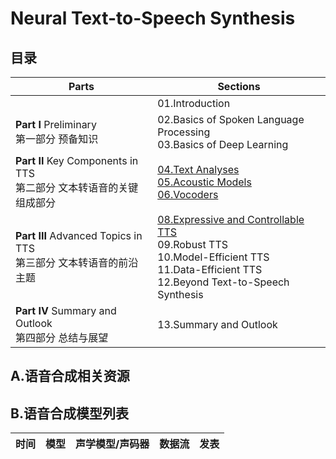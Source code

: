 # Neural Text-to-Speech Synthesis

## 目录

|Parts|Sections|
|---|---|
||01.Introduction|
|**Part I** Preliminary <br> 第一部分 预备知识|02.Basics of Spoken Language Processing<br>03.Basics of Deep Learning|
|**Part II** Key Components in TTS <br> 第二部分 文本转语音的关键组成部分|[04.Text Analyses](Ch04.Text_Analyses.md)<br>[05.Acoustic Models](Ch05.Acoustic_Models.md)<br>[06.Vocoders](Ch06.Vocoders.md)|<br>[07.Fully End-to-End TTS](Ch07.Fully_End-to-End_TTS.md)|
|**Part III** Advanced Topics in TTS <br>第三部分 文本转语音的前沿主题|[08.Expressive and Controllable TTS](Ch08.Expressive&Controllable_TTS.md)<br>09.Robust TTS<br>10.Model-Efficient TTS<br>11.Data-Efficient TTS<br>12.Beyond Text-to-Speech Synthesis
|**Part IV** Summary and Outlook<br>第四部分 总结与展望|13.Summary and Outlook|

## A.语音合成相关资源

## B.语音合成模型列表

|时间|模型|声学模型/声码器|数据流|发表|
|:-:|:-:|:-:|---|:-:|


